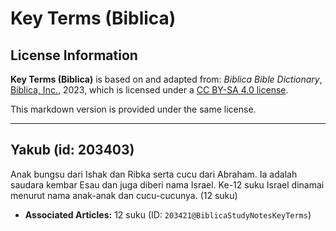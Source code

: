 # Key Terms (Biblica)

## License Information

**Key Terms (Biblica)** is based on and adapted from: _Biblica Bible Dictionary_, [Biblica, Inc.](https://www.biblica.com/), 2023, which is licensed under a [CC BY-SA 4.0 license](https://creativecommons.org/licenses/by-sa/4.0/legalcode.en).

This markdown version is provided under the same license.



--------------------------------

## Yakub (id: 203403)

Anak bungsu dari Ishak dan Ribka serta cucu dari Abraham. Ia adalah saudara kembar Esau dan juga diberi nama Israel. Ke\-12 suku Israel dinamai menurut nama anak\-anak dan cucu\-cucunya. (12 suku)

* **Associated Articles:** 12 suku (ID: `203421@BiblicaStudyNotesKeyTerms`)

